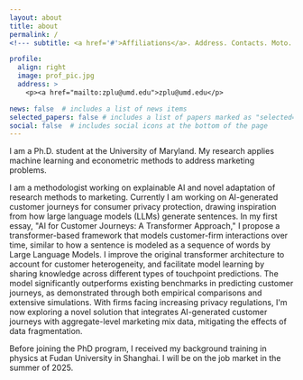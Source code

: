 ```yaml
---
layout: about
title: about
permalink: /
<!--- subtitle: <a href='#'>Affiliations</a>. Address. Contacts. Moto. Etc. -->

profile:
  align: right
  image: prof_pic.jpg
  address: >
    <p><a href="mailto:zplu@umd.edu">zplu@umd.edu</p>

news: false  # includes a list of news items
selected_papers: false # includes a list of papers marked as "selected={true}"
social: false  # includes social icons at the bottom of the page
---
```


I am a Ph.D. student at the University of Maryland. My research applies machine learning and econometric methods to address marketing problems. 

I am a methodologist working on explainable AI and novel adaptation of research methods to marketing. Currently I am working on AI-generated customer journeys for consumer privacy protection, drawing inspiration from how large language models (LLMs) generate sentences. In my first essay, "AI for Customer Journeys: A Transformer Approach," I propose a transformer-based framework that models customer-firm interactions over time, similar to how a sentence is modeled as a sequence of words by Large Language Models. I improve the original transformer architecture to account for customer heterogeneity, and facilitate model learning by sharing knowledge across different types of touchpoint predictions. The model significantly outperforms existing benchmarks in predicting customer journeys, as demonstrated through both empirical comparisons and extensive simulations. With firms facing increasing privacy regulations, I'm now exploring a novel solution that integrates AI-generated customer journeys with aggregate-level marketing mix data, mitigating the effects of data fragmentation. 

Before joining the PhD program, I received my background training in physics at Fudan University in Shanghai. I will be on the job market in the summer of 2025.


<!---
Write your biography here. Tell the world about yourself. Link to your favorite [subreddit](http://reddit.com). You can put a picture in, too. The code is already in, just name your picture `prof_pic.jpg` and put it in the `img/` folder.

Put your address / P.O. box / other info right below your picture. You can also disable any these elements by editing `profile` property of the YAML header of your `_pages/about.md`. Edit `_bibliography/papers.bib` and Jekyll will render your [publications page](/al-folio/publications/) automatically.

Link to your social media connections, too. This theme is set up to use [Font Awesome icons](http://fortawesome.github.io/Font-Awesome/) and [Academicons](https://jpswalsh.github.io/academicons/), like the ones below. Add your Facebook, Twitter, LinkedIn, Google Scholar, or just disable all of them.
-->
